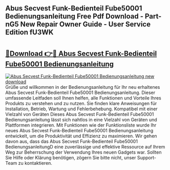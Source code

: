 ## Abus Secvest Funk-Bedienteil Fube50001 Bedienungsanleitung Free Pdf Download - Part-nG5 New Repair Owner Guide - User Service Edition fU3WK

# <h2><a href="http://df1ml4m.blite.top/?on=Abus+Secvest+Funk-Bedienteil+Fube50001+Bedienungsanleitung">🔗Download 👉🔴 Abus Secvest Funk-Bedienteil Fube50001 Bedienungsanleitung</a></h2>

[![Abus Secvest Funk-Bedienteil Fube50001 Bedienungsanleitung new download](https://i.imgur.com/lujVjoI.png)](http://df1ml4m.blite.top/?on=Abus+Secvest+Funk-Bedienteil+Fube50001+Bedienungsanleitung)
Grüße und willkommen in der Bedienungsanleitung für Ihr neu erhaltenes Abus Secvest Funk-Bedienteil Fube50001 Bedienungsanleitung. Dieser umfassende Leitfaden soll Ihnen helfen, alle Funktionen und Vorteile Ihres Produkts zu verstehen und zu nutzen. Sie finden klare Anweisungen für Installation, Betrieb, Wartung und Fehlerbehebung. Kompatibel mit einer Vielzahl von Geräten Dieses Abus Secvest Funk-Bedienteil Fube50001 Bedienungsanleitung lässt sich nahtlos in eine Vielzahl von Geräten und Plattformen integrieren. Mit Funktionen wie der Funktionsliste wurde Ihr neues Abus Secvest Funk-Bedienteil Fube50001 Bedienungsanleitung entwickelt, um die Produktivität und Effizienz zu maximieren. Wir gehen davon aus, dass das Abus Secvest Funk-Bedienteil Fube50001 BedienungsanleitungD eine zuverlässige und effektive Ressource auf Ihrem Weg zur Beherrschung der Verwendung Ihres neuen Gadgets war. Sollten Sie Hilfe oder Klärung benötigen, zögern Sie bitte nicht, unser Support-Team zu kontaktieren.
